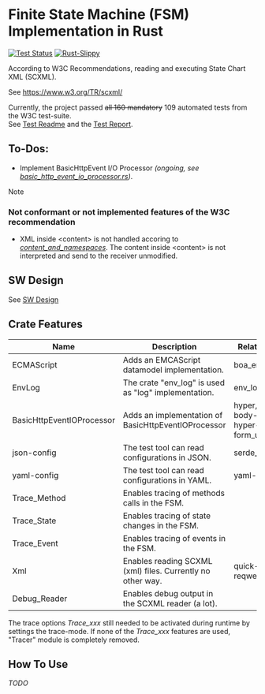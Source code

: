 # Finite State Machine (FSM) Implementation in Rust

[![Test Status](https://github.com/BWeng20/rFSM/actions/workflows/rust.yml/badge.svg)](https://github.com/BWeng20/rFSM/actions/workflows/rust.yml) [![Rust-Slippy](https://github.com/BWeng20/rFSM/actions/workflows/rust-clippy.yml/badge.svg)](https://github.com/BWeng20/rFSM/actions/workflows/rust-clippy.yml)

According to W3C Recommendations, reading and executing State Chart XML (SCXML).

See https://www.w3.org/TR/scxml/

Currently, the project passed ~~all 160 mandatory~~ 109 automated tests from the W3C test-suite.<br/>
See [Test Readme](test/w3c/README.md) and the [Test Report](test/w3c/REPORT.MD).

## To-Dos:

+ Implement BasicHttpEvent I/O Processor _(ongoing, see [basic_http_event_io_processor.rs](src/basic_http_event_io_processor.rs))_.


> [!NOTE]
> ### Not conformant or not implemented features of the W3C recommendation
> 
> + XML inside &lt;content> is not handled accoring to _[content_and_namespaces](doc/W3C_SCXML_2024_07_13/index.html#content_and_namespaces)_. The content inside &lt;content> is not
>  interpreted and send to the receiver unmodified.

## SW Design

See [SW Design](SW_Design.md)

## Crate Features

| Name                      | Description                                                | Related crates                                            |
|---------------------------|------------------------------------------------------------|-----------------------------------------------------------|
| ECMAScript                | Adds an EMCAScript datamodel implementation.               | boa_engine                                                |
| EnvLog                    | The crate "env_log" is used as "log" implementation.       | env_log                                                   |
| BasicHttpEventIOProcessor | Adds an implementation of BasicHttpEventIOProcessor        | hyper, http-body-util, hyper-util, tokio, form_urlencoded |
| json-config               | The test tool can read configurations in JSON.             | serde_json                                                |
| yaml-config               | The test tool can read configurations in YAML.             | yaml-rust                                                 |
| Trace_Method              | Enables tracing of methods calls in the FSM.               |                                                           |
| Trace_State               | Enables tracing of state changes in the FSM.               |                                                           |
| Trace_Event               | Enables tracing of events in the FSM.                      |                                                           |
| Xml                       | Enables reading SCXML (xml) files. Currently no other way. | quick-xml, reqwest                                        |
| Debug_Reader              | Enables debug output in the SCXML reader (a lot).          |                                                           |

The trace options <i>Trace_xxx</i> still needed to be activated during runtime by settings the trace-mode.
If none of the <i>Trace_xxx</i> features are used, "Tracer" module is completely removed.

## How To Use

_TODO_
